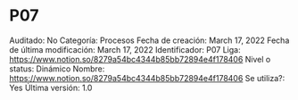 # P07

Auditado: No
Categoría: Procesos
Fecha de creación: March 17, 2022
Fecha de última modificación: March 17, 2022
Identificador: P07
Liga: https://www.notion.so/8279a54bc4344b85bb72894e4f178406 
Nivel o status: Dinámico
Nombre: https://www.notion.so/8279a54bc4344b85bb72894e4f178406 
Se utiliza?: Yes
Última versión: 1.0
